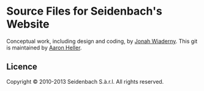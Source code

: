 # Source Files for Seidenbach's Website

Conceptual work, including design and coding, by [Jonah Wiaderny](http://www.wiaderny.org). This git is maintained by [Aaron Heller](a.heller@seidenbach.com).

## Licence

Copyright &copy; 2010-2013 Seidenbach S.à.r.l. All rights reserved.